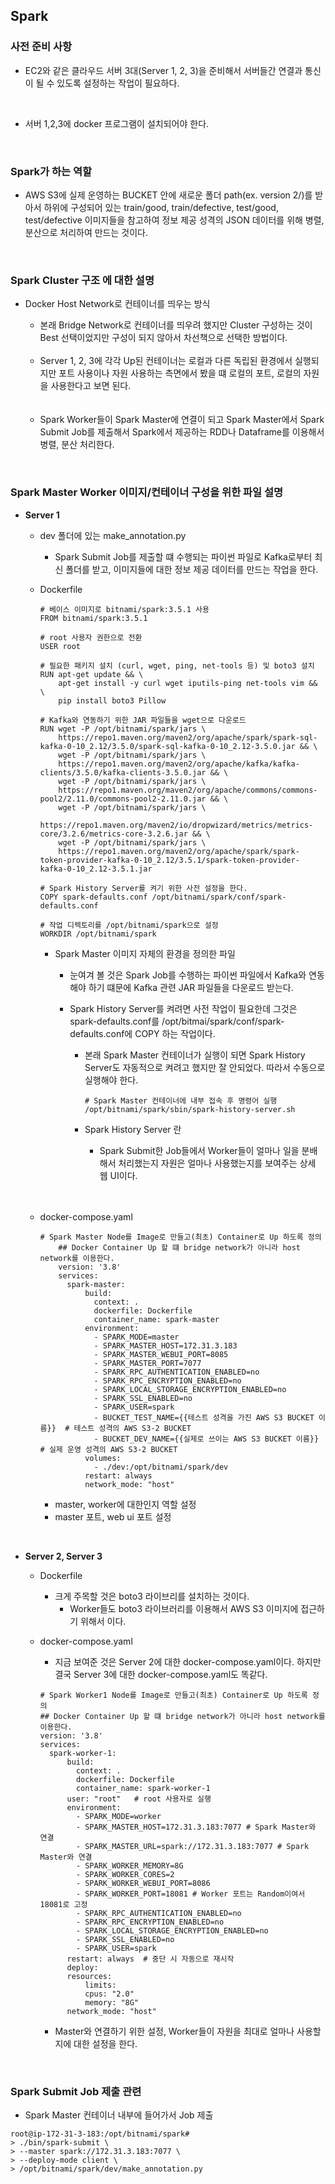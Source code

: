 <h2> Spark </h2>

<h3> 사전 준비 사항 </h3>

- EC2와 같은 클라우드 서버 3대(Server 1, 2, 3)을 준비해서 서버들간 연결과 통신이 될 수 있도록 설정하는 작업이 필요하다. 

<br>

- 서버 1,2,3에 docker 프로그램이 설치되어야 한다.

<br>


<h3> Spark가 하는 역할 </h3>

- AWS S3에 실제 운영하는 BUCKET 안에 새로운 폴더 path(ex. version 2/)를 받아서 하위에 구성되어 있는 train/good, train/defective, test/good, test/defective 이미지들을 참고하여 정보 제공 성격의 JSON 데이터를 위해 병렬, 분산으로 처리하여 만드는 것이다. 

<br>

<h3> Spark Cluster 구조 에 대한 설명 </h3>

- Docker Host Network로 컨테이너를 띄우는 방식 
  - 본래 Bridge Network로 컨테이너를 띄우려 했지만 Cluster 구성하는 것이 Best 선택이었지만 구성이 되지 않아서 차선책으로 선택한 방법이다. 

  <br>

  - Server 1, 2, 3에 각각 Up된 컨테이너는 로컬과 다른 독립된 환경에서 실행되지만 포트 사용이나 자원 사용하는 측면에서 봤을 떄 로컬의 포트, 로컬의 자원을 사용한다고 보면 된다. 

  <br>


  <br>

  - Spark Worker들이 Spark Master에 연결이 되고 
    Spark Master에서 Spark Submit Job를 제출해서 Spark에서 제공하는 RDD나 Dataframe를 이용해서 병렬, 분산 처리한다. 

<br>


<h3> Spark Master Worker 이미지/컨테이너 구성을 위한 파일 설명  </h3>

- **Server 1**
  - dev 폴더에 있는 make_annotation.py 
    - Spark Submit Job를 제출할 떄 수행되는 파이썬 파일로 
      Kafka로부터 최신 폴더를 받고, 이미지들에 대한 정보 제공 데이터를 만드는 작업을 한다. 

  - Dockerfile 
    ```
    # 베이스 이미지로 bitnami/spark:3.5.1 사용
    FROM bitnami/spark:3.5.1

    # root 사용자 권한으로 전환
    USER root

    # 필요한 패키지 설치 (curl, wget, ping, net-tools 등) 및 boto3 설치
    RUN apt-get update && \
        apt-get install -y curl wget iputils-ping net-tools vim && \
        pip install boto3 Pillow

    # Kafka와 연동하기 위한 JAR 파일들을 wget으로 다운로드
    RUN wget -P /opt/bitnami/spark/jars \
        https://repo1.maven.org/maven2/org/apache/spark/spark-sql-kafka-0-10_2.12/3.5.0/spark-sql-kafka-0-10_2.12-3.5.0.jar && \
        wget -P /opt/bitnami/spark/jars \
        https://repo1.maven.org/maven2/org/apache/kafka/kafka-clients/3.5.0/kafka-clients-3.5.0.jar && \
        wget -P /opt/bitnami/spark/jars \
        https://repo1.maven.org/maven2/org/apache/commons/commons-pool2/2.11.0/commons-pool2-2.11.0.jar && \
        wget -P /opt/bitnami/spark/jars \
        https://repo1.maven.org/maven2/io/dropwizard/metrics/metrics-core/3.2.6/metrics-core-3.2.6.jar && \
        wget -P /opt/bitnami/spark/jars \
        https://repo1.maven.org/maven2/org/apache/spark/spark-token-provider-kafka-0-10_2.12/3.5.1/spark-token-provider-kafka-0-10_2.12-3.5.1.jar

    # Spark History Server를 켜기 위한 사전 설정을 한다. 
    COPY spark-defaults.conf /opt/bitnami/spark/conf/spark-defaults.conf

    # 작업 디렉토리를 /opt/bitnami/spark으로 설정
    WORKDIR /opt/bitnami/spark
    ```
    - Spark Master 이미지 자체의 환경을 정의한 파일 
      - 눈여겨 볼 것은 Spark Job를 수행하는 파이썬 파일에서 Kafka와 연동해야 하기 떄문에 Kafka 관련 JAR 파일들을 다운로드 받는다. 

      - Spark History Server를 켜려면 사전 작업이 필요한데 그것은 spark-defaults.conf를 /opt/bitmai/spark/conf/spark-defaults.conf에 COPY 하는 작업이다. 
        - 본래 Spark Master 컨테이너가 실행이 되면 Spark History Server도 자동적으로 켜려고 했지만 잘 안되었다. 따라서 수동으로 실행해야 한다. 

            ```
            # Spark Master 컨테이너에 내부 접속 후 명령어 실행 
            /opt/bitnami/spark/sbin/spark-history-server.sh
            ```
        - Spark History Server 란 
          - Spark Submit한 Job들에서 Worker들이 얼마나 일을 분배해서 처리했는지 자원은 얼마나 사용했는지를 보여주는 상세 웹 UI이다. 

          <br>
  
  <br>

  - docker-compose.yaml 

    ```
    # Spark Master Node를 Image로 만들고(최초) Container로 Up 하도록 정의
        ## Docker Container Up 할 떄 bridge network가 아니라 host network를 이용한다.  
        version: '3.8'
        services: 
          spark-master:
              build: 
                context: .  
                dockerfile: Dockerfile 
                container_name: spark-master
              environment:
                - SPARK_MODE=master
                - SPARK_MASTER_HOST=172.31.3.183
                - SPARK_MASTER_WEBUI_PORT=8085
                - SPARK_MASTER_PORT=7077
                - SPARK_RPC_AUTHENTICATION_ENABLED=no
                - SPARK_RPC_ENCRYPTION_ENABLED=no
                - SPARK_LOCAL_STORAGE_ENCRYPTION_ENABLED=no
                - SPARK_SSL_ENABLED=no
                - SPARK_USER=spark
                - BUCKET_TEST_NAME={{테스트 성격을 가진 AWS S3 BUCKET 이름}}  # 테스트 성격의 AWS S3-2 BUCKET
                - BUCKET_DEV_NAME={{실제로 쓰이는 AWS S3 BUCKET 이름}}         # 실제 운영 성격의 AWS S3-2 BUCKET 
              volumes:
                - ./dev:/opt/bitnami/spark/dev
              restart: always
              network_mode: "host"

    ```
     - master, worker에 대한인지 역할 설정 
     - master 포트, web ui 포트 설정


<br>

- **Server 2, Server 3**

  - Dockerfile 
    - 크게 주목할 것은 boto3 라이브리를 설치하는 것이다. 
      - Worker들도 boto3 라이브러리를 이용해서 AWS S3 이미지에 접근하기 위해서 이다. 

  - docker-compose.yaml 
    - 지금 보여준 것은 Server 2에 대한 docker-compose.yaml이다. 
    하지만 결국 Server 3에 대한 docker-compose.yaml도 똑같다. 

    ```
    # Spark Worker1 Node를 Image로 만들고(최초) Container로 Up 하도록 정의
    ## Docker Container Up 할 떄 bridge network가 아니라 host network를 이용한다.
    version: '3.8'
    services:
      spark-worker-1:
          build: 
            context: .  
            dockerfile: Dockerfile 
            container_name: spark-worker-1
          user: "root"   # root 사용자로 실행
          environment:
            - SPARK_MODE=worker
            - SPARK_MASTER_HOST=172.31.3.183:7077 # Spark Master와 연결 
            - SPARK_MASTER_URL=spark://172.31.3.183:7077 # Spark Master와 연결 
            - SPARK_WORKER_MEMORY=8G
            - SPARK_WORKER_CORES=2
            - SPARK_WORKER_WEBUI_PORT=8086
            - SPARK_WORKER_PORT=18081 # Worker 포트는 Random이여서 18081로 고정
            - SPARK_RPC_AUTHENTICATION_ENABLED=no
            - SPARK_RPC_ENCRYPTION_ENABLED=no
            - SPARK_LOCAL_STORAGE_ENCRYPTION_ENABLED=no
            - SPARK_SSL_ENABLED=no
            - SPARK_USER=spark
          restart: always  # 중단 시 자동으로 재시작
          deploy:
          resources:
              limits:
              cpus: "2.0"
              memory: "8G"
          network_mode: "host"
    ```

    - Master와 연결하기 위한 설정, Worker들이 자원을 최대로 얼마나 사용할지에 대한 설정을 한다. 

<br>


<h3> Spark Submit Job 제출 관련 </h3>

- Spark Master 컨테이너 내부에 들어가서 Job 제출 
```
root@ip-172-31-3-183:/opt/bitnami/spark#
> ./bin/spark-submit \
> --master spark://172.31.3.183:7077 \
> --deploy-mode client \
> /opt/bitnami/spark/dev/make_annotation.py
```












